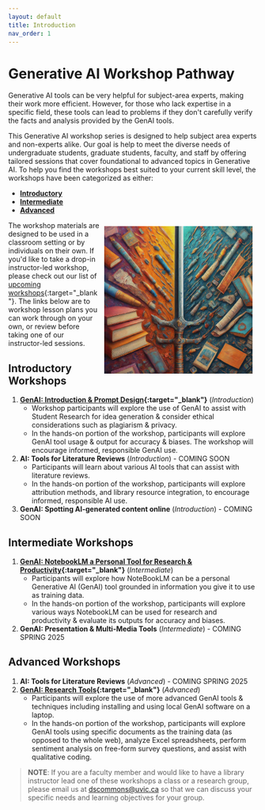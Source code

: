 ```yaml
---
layout: default
title: Introduction 
nav_order: 1
---
```


# Generative AI Workshop Pathway
Generative AI tools can be very helpful for subject-area experts, making their work more efficient. However, for those who lack expertise in a specific field, these tools can lead to problems if they don't carefully verify the facts and analysis provided by the GenAI tools.

This Generative AI workshop series is designed to help subject area experts and non-experts alike. Our goal is help to meet the diverse needs of undergraduate students, graduate students, faculty, and staff by offering tailored sessions that cover foundational to advanced topics in Generative AI. To help you find the workshops best suited to your current skill level, the workshops have been categorized as either:
   - **[Introductory](#introductory-workshops)**
   - **[Intermediate](#intermediate-workshops)** 
   - **[Advanced](#advanced-workshops)**
<img src="images/ai-double-edge-sword.png" style="float:right;width:300px;padding:10px;" alt="Double edge sword">
The workshop materials are designed to be used in a classroom setting or by individuals on their own. If you'd like to take a drop-in instructor-led workshop, please check out our list of <a href="https://lib.uvic.ca/curric">upcoming workshops</a>{:target="_blank"}. The links below are to  workshop lesson plans you can work through on your own, or review before taking one of our instructor-led sessions.

## Introductory Workshops
1. **[GenAI: Introduction & Prompt Design](https://lib.uvic.ca/gen-ai){:target="_blank"}** (_Introduction_)
   - Workshop participants will explore the use of GenAI to assist with Student Research for idea generation & consider ethical considerations such as plagiarism & privacy.
   - In the hands-on portion of the workshop, participants will explore GenAI tool usage & output for accuracy & biases. The workshop will encourage informed, responsible GenAI use.
2. **AI: Tools for Literature Reviews** (_Introduction_) - COMING SOON
   - Participants will learn about various AI tools that can assist with literature reviews.
   - In the hands-on portion of the workshop, participants will explore attribution methods, and library resource integration, to encourage informed, responsible AI use.
3. **GenAI: Spotting AI-generated content online** (_Introduction_) - COMING SOON
 
## Intermediate Workshops
1. **[GenAI: NotebookLM a Personal Tool for Research & Productivity](https://lib.uvic.ca/genai-notebooklm){:target="_blank"}** (_Intermediate_)
   - Participants will explore how NoteBookLM can be a personal Generative AI (GenAI) tool grounded in information you give it to use as training data.
   - In the hands-on portion of the workshop, participants will explore various ways NotebookLM can be used for research and productivity & evaluate its outputs for accuracy and biases. 
2. **GenAI: Presentation & Multi-Media Tools** (_Intermediate_) - COMING SPRING 2025
 
## Advanced Workshops
1. **AI: Tools for Literature Reviews** (_Advanced_) - COMING SPRING 2025
2. **[GenAI: Research Tools](https://lib.uvic.ca/genai-research-adv){:target="_blank"}** (_Advanced_)
   - Participants will explore the use of more advanced GenAI tools & techniques including installing and using local GenAI software on a laptop.
   - In the hands-on portion of the workshop, participants will explore GenAI tools using specific documents as the training data (as opposed to the whole web), analyze Excel spreadsheets, perform sentiment analysis on free-form survey questions, and assist with qualitative coding. 

> **NOTE**: If you are a faculty member and would like to have a library instructor lead one of these workshops a class or a research group, please email us at 
 <a href="mailto:dscommons@uvic.ca?Subject=GenAI Workshop Request">dscommons@uvic.ca</a> so that we can discuss your specific needs and learning objectives for your group.
